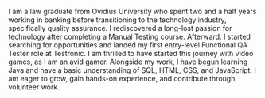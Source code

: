 I am a law graduate from Ovidius University who spent two and a half years working in banking before transitioning to the technology industry, specifically quality assurance. 
I rediscovered a long-lost passion for technology after completing a Manual Testing course. Afterward, I started searching for opportunities and landed my first entry-level Functional QA Tester role at Testronic. 
I am thrilled to have started this journey with video games, as I am an avid gamer. Alongside my work, I have begun learning Java and have a basic understanding of SQL, HTML, CSS, and JavaScript. I am eager to grow, gain hands-on experience, and contribute through volunteer work.
